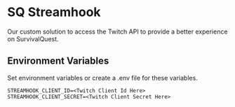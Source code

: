 # SQ Streamhook
Our custom solution to access the Twitch API to provide a better experience on SurvivalQuest.

## Environment Variables
Set environment variables or create a .env file for these variables.
```.env
STREAMHOOK_CLIENT_ID=<Twitch Client Id Here>
STREAMHOOK_CLIENT_SECRET=<Twitch Client Secret Here>
```
